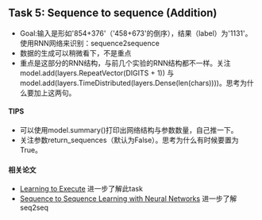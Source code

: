 ## Task 5: Sequence to sequence (Addition)
- Goal:输入是形如'854+376'（'458+673'的倒序），结果（label）为'1131'。使用RNN网络来识别：sequence2sequence
- 数据的生成可以稍微看下，不是重点
- 重点是这部分的RNN结构，与前几个实验的RNN结构都不一样。关注model.add(layers.RepeatVector(DIGITS + 1))
与model.add(layers.TimeDistributed(layers.Dense(len(chars))))。思考为什么要加上这两句。

#### TIPS
- 可以使用model.summary()打印出网络结构与参数数量，自己推一下。
- 关注参数return_sequences（默认为False）。思考为什么有时候要置为True。

#### 相关论文
- [Learning to Execute](http://arxiv.org/abs/1410.4615)   进一步了解此task
- [Sequence to Sequence Learning with Neural Networks](http://papers.nips.cc/paper/5346-sequence-to-sequence-learning-with-neural-networks.pdf)    进一步了解seq2seq
